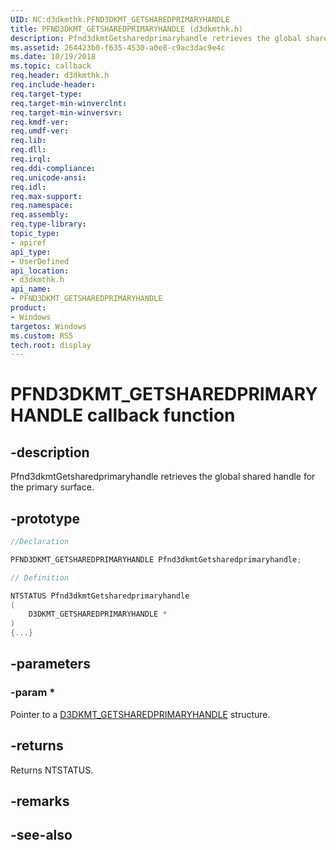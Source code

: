 ```yaml
---
UID: NC:d3dkmthk.PFND3DKMT_GETSHAREDPRIMARYHANDLE
title: PFND3DKMT_GETSHAREDPRIMARYHANDLE (d3dkmthk.h)
description: Pfnd3dkmtGetsharedprimaryhandle retrieves the global shared handle for the primary surface.
ms.assetid: 264423b0-f635-4530-a0e8-c9ac3dac9e4c
ms.date: 10/19/2018
ms.topic: callback
req.header: d3dkmthk.h
req.include-header:
req.target-type:
req.target-min-winverclnt:
req.target-min-winversvr:
req.kmdf-ver:
req.umdf-ver:
req.lib:
req.dll:
req.irql: 
req.ddi-compliance:
req.unicode-ansi:
req.idl:
req.max-support:
req.namespace:
req.assembly:
req.type-library: 
topic_type: 
- apiref
api_type: 
- UserDefined
api_location: 
- d3dkmthk.h
api_name: 
- PFND3DKMT_GETSHAREDPRIMARYHANDLE
product:
- Windows
targetos: Windows
ms.custom: RS5
tech.root: display
---
```


# PFND3DKMT_GETSHAREDPRIMARYHANDLE callback function

## -description

Pfnd3dkmtGetsharedprimaryhandle retrieves the global shared handle for the primary surface.

## -prototype

```cpp
//Declaration

PFND3DKMT_GETSHAREDPRIMARYHANDLE Pfnd3dkmtGetsharedprimaryhandle; 

// Definition

NTSTATUS Pfnd3dkmtGetsharedprimaryhandle 
(
	D3DKMT_GETSHAREDPRIMARYHANDLE *
)
{...}

```

## -parameters

### -param * 

Pointer to a [D3DKMT_GETSHAREDPRIMARYHANDLE](ns-d3dkmthk-_d3dkmt_getsharedprimaryhandle.md) structure.

## -returns

Returns NTSTATUS.


## -remarks




## -see-also
